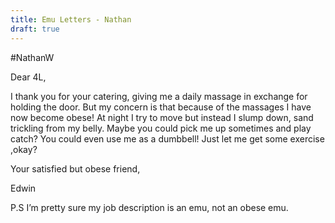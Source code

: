 ```yaml
---
title: Emu Letters - Nathan
draft: true
---
```

#NathanW

Dear 4L,

I  thank you for your catering, giving me a daily massage in exchange for holding the door. But my concern is that  because of the massages I have now become obese! At night I try to move but instead I slump down, sand trickling from my belly. Maybe you could pick me up sometimes and play catch? You could even use me as a dumbbell! Just let me get some exercise ,okay?

Your satisfied but obese friend,

Edwin

P.S I’m pretty sure my job description is an emu, not an obese emu.
